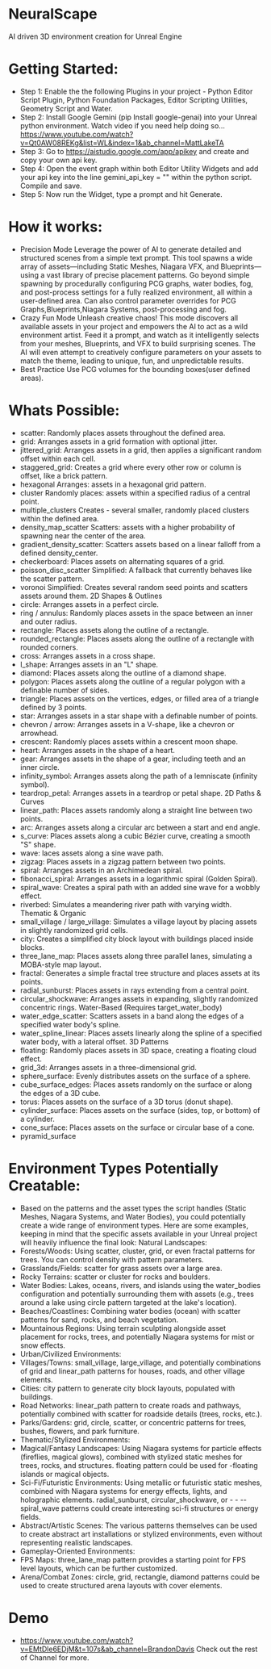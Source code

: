 # NeuralScape
AI driven 3D environment creation for Unreal Engine
# Getting Started:
- Step 1: Enable the the following Plugins in your project - Python Editor Script Plugin, Python Foundation Packages, Editor Scripting Utilities, Geometry Script and Water.
- Step 2: Install Google Gemini (pip Install google-genai) into your Unreal python environment. Watch video if you need help doing so... https://www.youtube.com/watch?v=Qt0AW08REKg&list=WL&index=1&ab_channel=MattLakeTA
- Step 3: Go to https://aistudio.google.com/app/apikey and create and copy your own api key.
- Step 4: Open the event graph within both Editor Utility Widgets and add your api key into the line gemini_api_key = "" within the python script. Compile and save.
- Step 5: Now run the Widget, type a prompt and hit Generate.
# How it works:
- Precision Mode
Leverage the power of AI to generate detailed and structured scenes from a simple text prompt. This tool spawns a wide array of assets—including Static Meshes, Niagara VFX, and Blueprints—using a vast library of precise placement patterns. Go beyond simple spawning by procedurally configuring PCG graphs, water bodies, fog, and post-process settings for a fully realized environment, all within a user-defined area. Can also control parameter overrides for PCG Graphs,Blueprints,Niagara Systems, post-processing and fog.
- Crazy Fun Mode
Unleash creative chaos! This mode discovers all available assets in your project and empowers the AI to act as a wild environment artist. Feed it a prompt, and watch as it intelligently selects from your meshes, Blueprints, and VFX to build surprising scenes. The AI will even attempt to creatively configure parameters on your assets to match the theme, leading to unique, fun, and unpredictable results.
- Best Practice
Use PCG volumes for the bounding boxes(user defined areas).
# Whats Possible:
- scatter: Randomly places assets throughout the defined area.
- grid: Arranges assets in a grid formation with optional jitter.
- jittered_grid: Arranges assets in a grid, then applies a significant random offset within each cell.
- staggered_grid: Creates a grid where every other row or column is offset, like a brick pattern.
- hexagonal	Arranges: assets in a hexagonal grid pattern.
- cluster	Randomly places: assets within a specified radius of a central point.
- multiple_clusters	Creates - several smaller, randomly placed clusters within the defined area.
- density_map_scatter	Scatters: assets with a higher probability of spawning near the center of the area.
- gradient_density_scatter: Scatters assets based on a linear falloff from a defined density_center.
- checkerboard: Places assets on alternating squares of a grid.
- poisson_disc_scatter	Simplified: A fallback that currently behaves like the scatter pattern.
- voronoi	Simplified: Creates several random seed points and scatters assets around them.
2D Shapes & Outlines	
- circle: Arranges assets in a perfect circle.
- ring / annulus: Randomly places assets in the space between an inner and outer radius.
- rectangle: Places assets along the outline of a rectangle.
- rounded_rectangle: Places assets along the outline of a rectangle with rounded corners.
- cross: Arranges assets in a cross shape.
- l_shape: Arranges assets in an "L" shape.
- diamond: Places assets along the outline of a diamond shape.
- polygon: Places assets along the outline of a regular polygon with a definable number of sides.
- triangle: Places assets on the vertices, edges, or filled area of a triangle defined by 3 points.
- star: Arranges assets in a star shape with a definable number of points.
- chevron / arrow: Arranges assets in a V-shape, like a chevron or arrowhead.
- crescent: Randomly places assets within a crescent moon shape.
- heart: Arranges assets in the shape of a heart.
- gear: Arranges assets in the shape of a gear, including teeth and an inner circle.
- infinity_symbol: Arranges assets along the path of a lemniscate (infinity symbol).
- teardrop_petal: Arranges assets in a teardrop or petal shape.
2D Paths & Curves	
- linear_path:  Places assets randomly along a straight line between two points.
- arc: Arranges assets along a circular arc between a start and end angle.
- s_curve: Places assets along a cubic Bézier curve, creating a smooth "S" shape.
- wave: laces assets along a sine wave path.
- zigzag: Places assets in a zigzag pattern between two points.
- spiral: Arranges assets in an Archimedean spiral.
- fibonacci_spiral: Arranges assets in a logarithmic spiral (Golden Spiral).
- spiral_wave: Creates a spiral path with an added sine wave for a wobbly effect.
- riverbed: Simulates a meandering river path with varying width.
Thematic & Organic	
- small_village / large_village: Simulates a village layout by placing assets in slightly randomized grid cells.
- city: Creates a simplified city block layout with buildings placed inside blocks.
- three_lane_map: Places assets along three parallel lanes, simulating a MOBA-style map layout.
- fractal: Generates a simple fractal tree structure and places assets at its points.
- radial_sunburst: Places assets in rays extending from a central point.
- circular_shockwave: Arranges assets in expanding, slightly randomized concentric rings.
Water-Based (Requires target_water_body)	
- water_edge_scatter: Scatters assets in a band along the edges of a specified water body's spline.
- water_spline_linear: Places assets linearly along the spline of a specified water body, with a lateral offset.
3D Patterns	
- floating: Randomly places assets in 3D space, creating a floating cloud effect.
- grid_3d: Arranges assets in a three-dimensional grid.
- sphere_surface: Evenly distributes assets on the surface of a sphere.
- cube_surface_edges: Places assets randomly on the surface or along the edges of a 3D cube.
- torus: Places assets on the surface of a 3D torus (donut shape).
- cylinder_surface: Places assets on the surface (sides, top, or bottom) of a cylinder.
- cone_surface: Places assets on the surface or circular base of a cone.
- pyramid_surface

# Environment Types Potentially Creatable:
- Based on the patterns and the asset types the script handles (Static Meshes, Niagara Systems, and Water Bodies), you could potentially create a wide range of environment types. Here are some examples, keeping in mind that the specific assets available in your Unreal project will heavily influence the final look:
Natural Landscapes:
- Forests/Woods: Using scatter, cluster, grid, or even fractal patterns for trees. You can control density with pattern parameters.
- Grasslands/Fields: scatter for grass assets over a large area.
- Rocky Terrains: scatter or cluster for rocks and boulders.
- Water Bodies: Lakes, oceans, rivers, and islands using the water_bodies configuration and potentially surrounding them with assets (e.g., trees around a lake using circle pattern targeted at the lake's location).
- Beaches/Coastlines: Combining water bodies (ocean) with scatter patterns for sand, rocks, and beach vegetation.
- Mountainous Regions: Using terrain sculpting alongside asset placement for rocks, trees, and potentially Niagara systems for mist or snow effects.
- Urban/Civilized Environments:
- Villages/Towns: small_village, large_village, and potentially combinations of grid and linear_path patterns for houses, roads, and other village elements.
- Cities: city pattern to generate city block layouts, populated with buildings.
- Road Networks: linear_path pattern to create roads and pathways, potentially combined with scatter for roadside details (trees, rocks, etc.).
- Parks/Gardens: grid, circle, scatter, or concentric patterns for trees, bushes, flowers, and park furniture.
- Thematic/Stylized Environments:
- Magical/Fantasy Landscapes: Using Niagara systems for particle effects (fireflies, magical glows), combined with stylized static meshes for trees, rocks, and structures. floating pattern could be used for -floating islands or magical objects.
- Sci-Fi/Futuristic Environments: Using metallic or futuristic static meshes, combined with Niagara systems for energy effects, lights, and holographic elements. radial_sunburst, circular_shockwave, or - - --spiral_wave patterns could create interesting sci-fi structures or energy fields.
- Abstract/Artistic Scenes: The various patterns themselves can be used to create abstract art installations or stylized environments, even without representing realistic landscapes.
- Gameplay-Oriented Environments:
- FPS Maps: three_lane_map pattern provides a starting point for FPS level layouts, which can be further customized.
- Arena/Combat Zones: circle, grid, rectangle, diamond patterns could be used to create structured arena layouts with cover elements.
# Demo
- https://www.youtube.com/watch?v=EMtDle6EDjM&t=107s&ab_channel=BrandonDavis
Check out the rest of Channel for more.
